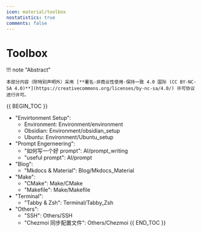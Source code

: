 ```yaml
---
icon: material/toolbox
nostatistics: true
comments: false
---
```


# Toolbox

!!! note "Abstract"

    本部分内容（除特别声明外）采用 [**署名-非商业性使用-保持一致 4.0 国际 (CC BY-NC-SA 4.0)**](https://creativecommons.org/licenses/by-nc-sa/4.0/) 许可协议进行许可。

{{ BEGIN_TOC }}
- "Envirtonment Setup":
    - Environment: Environment/environment
    - Obsidian: Environment/obsidian_setup
    - Ubuntu: Environment/Ubuntu_setup
- "Prompt Engerneering":
    - "如何写一个好 prompt": AI/prompt_writing
    - "useful prompt": AI/prompt
- "Blog":
    - "Mkdocs & Material": Blog/Mkdocs_Material
- "Make":
    - "CMake": Make/CMake
    - "Makefile": Make/Makefile
- "Terminal":
    - "Tabby & Zsh": Terminal/Tabby_Zsh
- "Others":
    - "SSH": Others/SSH
    - "Chezmoi 同步配置文件": Others/Chezmoi
{{ END_TOC }}